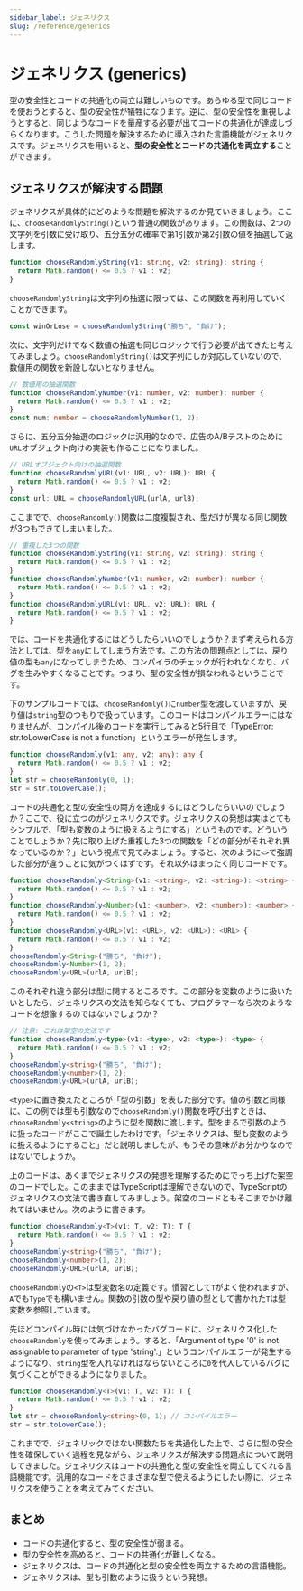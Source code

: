 ```yaml
---
sidebar_label: ジェネリクス
slug: /reference/generics
---
```


# ジェネリクス (generics)

型の安全性とコードの共通化の両立は難しいものです。あらゆる型で同じコードを使おうとすると、型の安全性が犠牲になります。逆に、型の安全性を重視しようとすると、同じようなコードを量産する必要が出てコードの共通化が達成しづらくなります。こうした問題を解決するために導入された言語機能がジェネリクスです。ジェネリクスを用いると、**型の安全性とコードの共通化を両立する**ことができます。

## ジェネリクスが解決する問題

ジェネリクスが具体的にどのような問題を解決するのか見ていきましょう。ここに、`chooseRandomlyString()`という普通の関数があります。この関数は、2つの文字列を引数に受け取り、五分五分の確率で第1引数か第2引数の値を抽選して返します。

```typescript
function chooseRandomlyString(v1: string, v2: string): string {
  return Math.random() <= 0.5 ? v1 : v2;
}
```

`chooseRandomlyString`は文字列の抽選に限っては、この関数を再利用していくことができます。

```typescript
const winOrLose = chooseRandomlyString("勝ち", "負け");
```

次に、文字列だけでなく数値の抽選も同じロジックで行う必要が出てきたと考えてみましょう。`chooseRandomlyString()`は文字列にしか対応していないので、数値用の関数を新設しないとなりません。

```typescript
// 数値用の抽選関数
function chooseRandomlyNumber(v1: number, v2: number): number {
  return Math.random() <= 0.5 ? v1 : v2;
}
const num: number = chooseRandomlyNumber(1, 2);
```

さらに、五分五分抽選のロジックは汎用的なので、広告のA/Bテストのために`URL`オブジェクト向けの実装も作ることになりました。

```typescript
// URLオブジェクト向けの抽選関数
function chooseRandomlyURL(v1: URL, v2: URL): URL {
  return Math.random() <= 0.5 ? v1 : v2;
}
const url: URL = chooseRandomlyURL(urlA, urlB);
```

ここまでで、`chooseRandomly()`関数は二度複製され、型だけが異なる同じ関数が3つもできてしまいました。

```typescript
// 重複した3つの関数
function chooseRandomlyString(v1: string, v2: string): string {
  return Math.random() <= 0.5 ? v1 : v2;
}
function chooseRandomlyNumber(v1: number, v2: number): number {
  return Math.random() <= 0.5 ? v1 : v2;
}
function chooseRandomlyURL(v1: URL, v2: URL): URL {
  return Math.random() <= 0.5 ? v1 : v2;
}
```

では、コードを共通化するにはどうしたらいいのでしょうか？まず考えられる方法としては、型を`any`にしてしまう方法です。この方法の問題点としては、戻り値の型も`any`になってしまうため、コンパイラのチェックが行われなくなり、バグを生みやすくなることです。つまり、型の安全性が損なわれるということです。

下のサンプルコードでは、`chooseRandomly()`に`number`型を渡していますが、戻り値は`string`型のつもりで扱っています。このコードはコンパイルエラーにはなりませんが、コンパイル後のコードを実行してみると5行目で「TypeError: str.toLowerCase is not a function」というエラーが発生します。

```typescript
function chooseRandomly(v1: any, v2: any): any {
  return Math.random() <= 0.5 ? v1 : v2;
}
let str = chooseRandomly(0, 1);
str = str.toLowerCase();
```

コードの共通化と型の安全性の両方を達成するにはどうしたらいいのでしょうか？ここで、役に立つのがジェネリクスです。ジェネリクスの発想は実はとてもシンプルで、「型も変数のように扱えるようにする」というものです。どういうことでしょうか？先に取り上げた重複した3つの関数を「どの部分がそれぞれ異なっているのか？」という視点で見てみましょう。すると、次のように`<>`で強調した部分が違うことに気がつくはずです。それ以外はまったく同じコードです。

```typescript
function chooseRandomly<String>(v1: <string>, v2: <string>): <string> {
  return Math.random() <= 0.5 ? v1 : v2;
}
function chooseRandomly<Number>(v1: <number>, v2: <number>): <number> {
  return Math.random() <= 0.5 ? v1 : v2;
}
function chooseRandomly<URL>(v1: <URL>, v2: <URL>): <URL> {
  return Math.random() <= 0.5 ? v1 : v2;
}
chooseRandomly<String>("勝ち", "負け");
chooseRandomly<Number>(1, 2);
chooseRandomly<URL>(urlA, urlB);
```

このそれぞれ違う部分は型に関するところです。この部分を変数のように扱いたいとしたら、ジェネリクスの文法を知らなくても、プログラマーなら次のようなコードを想像するのではないでしょうか？

```typescript
// 注意: これは架空の文法です
function chooseRandomly<type>(v1: <type>, v2: <type>): <type> {
  return Math.random() <= 0.5 ? v1 : v2;
}
chooseRandomly<string>("勝ち", "負け");
chooseRandomly<number>(1, 2);
chooseRandomly<URL>(urlA, urlB);
```

`<type>`に置き換えたところが「型の引数」を表した部分です。値の引数と同様に、この例では型も引数なので`chooseRandomly()`関数を呼び出すときは、`chooseRandomly<string>`のように型を関数に渡します。型をまるで引数のように扱ったコードがここで誕生したわけです。「ジェネリクスは、型も変数のように扱えるようにすること」だと説明しましたが、もうその意味がお分かりなのではないでしょうか。

上のコードは、あくまでジェネリクスの発想を理解するためにでっち上げた架空のコードでした。このままではTypeScriptは理解できないので、TypeScriptのジェネリクスの文法で書き直してみましょう。架空のコードともそこまでかけ離れてはいません。次のように書きます。

```typescript
function chooseRandomly<T>(v1: T, v2: T): T {
  return Math.random() <= 0.5 ? v1 : v2;
}
chooseRandomly<string>("勝ち", "負け");
chooseRandomly<number>(1, 2);
chooseRandomly<URL>(urlA, urlB);
```

`chooseRandomly`の`<T>`は型変数名の定義です。慣習として`T`がよく使われますが、`A`でも`Type`でも構いません。関数の引数の型や戻り値の型として書かれた`T`は型変数を参照しています。

先ほどコンパイル時には気づけなかったバグコードに、ジェネリクス化した`chooseRandomly`を使ってみましょう。すると、「Argument of type '0' is not assignable to parameter of type 'string'.」というコンパイルエラーが発生するようになり、`string`型を入れなければならないところに`0`を代入しているバグに気づくことができるようになりました。

```typescript
function chooseRandomly<T>(v1: T, v2: T): T {
  return Math.random() <= 0.5 ? v1 : v2;
}
let str = chooseRandomly<string>(0, 1); // コンパイルエラー
str = str.toLowerCase();
```

これまでで、ジェネリックではない関数たちを共通化した上で、さらに型の安全性を確保していく過程を見ながら、ジェネリクスが解決する問題点について説明してきました。ジェネリクスはコードの共通化と型の安全性を両立してくれる言語機能です。汎用的なコードをさまざまな型で使えるようにしたい際に、ジェネリクスを使うことを考えてみてください。

## まとめ

- コードの共通化すると、型の安全性が弱まる。
- 型の安全性を高めると、コードの共通化が難しくなる。
- ジェネリクスは、コードの共通化と型の安全性を両立するための言語機能。
- ジェネリクスは、型も引数のように扱うという発想。
